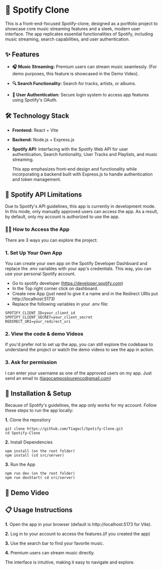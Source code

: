 # 🎵 Spotify Clone 

This is a front-end-focused Spotify-clone, designed as a portfolio project to showcase core music streaming features and a sleek, modern user interface. The app replicates essential functionalities of Spotify, including music streaming, search capabilities, and user authentication. 



## ✨ Features

- **🎧 Music Streaming:** Premium users can stream music seamlessly.
(For demo purposes, this feature is showcased in the Demo Video).

- **🔍 Search Functionality:**  Search for tracks, artists, or albums.

- **🔑 User Authentication:** Secure login system to access app features using Spotify's OAuth.



## 🛠️ Technology Stack

- **Frontend:** React + Vite

- **Backend:** Node.js + Express.js

- **Spotify API:** Interfacing with the Spotify Web API for user authentication, Search funtionality, User Tracks and Playlists, and music streaming.

  This app emphasizes front-end design and functionality while incorporating a backend built with Express.js to handle authentication and token management.

## 🛑 Spotify API Limitations

Due to Spotify's API guidelines, this app is currently in development mode. In this mode, only manually approved users can access the app. As a result, by default, only my account is authorized to use the app.

### 👨‍💻 How to Access the App

There are 3 ways you can explore the project:

### **1.** Set Up Your Own App

You can create your own app on the Spotify Developer Dashboard and replace the .env variables with your app's credentials. This way, you can use your personal Spotify account.

- Go to spotify developer (https://developer.spotify.com)
- In the Top right corner click on dashboard.
- Create new App (just need to give it a name and in the Redirect URIs put http://localhost:5173)
- Replace the following variables in your .env file:
```
SPOTIFY_CLIENT_ID=your_client_id
SPOTIFY_CLIENT_SECRET=your_client_secret
REDIRECT_URI=your_redirect_uri
```

### **2.** View the code & demo Videos 
  
If you'd prefer not to set up the app, you can still explore the codebase to understand the project or watch the demo videos to see the app in action.

### **3.** Ask for permission

I can enter your username as one of the approved users on my app. Just send an email to (tiagocamposlourenco@gmail.com)

## 🚀 Installation & Setup

Because of Spotify's guidelines, the app only works for my account.
Follow these steps to run the app locally:

**1.** Clone the repository
```
git clone https://github.com/Tiagocl/Spotify-Clone.git
cd Spotify-Clone
```
**2.** Install Dependencies
```
npm install (on the root folder)
npm install (cd src/server)
```

**3.** Run the App
```
npm run dev (on the root folder)
npm run devStart( cd src/server)
```


## 🎥 Demo Video









## 📋 Usage Instructions

**1.** Open the app in your browser (default is http://localhost:5173 for Vite).

**2.** Log in to your account to access the features.(if you created the app) 

**3.** Use the search bar to find your favorite music.

**4.** Premium users can stream music directly.

The interface is intuitive, making it easy to navigate and explore.




